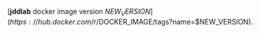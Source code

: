 [**jddlab** docker image version $NEW_VERSION](https://hub.docker.com/r/$DOCKER_IMAGE/tags?name=$NEW_VERSION).  

